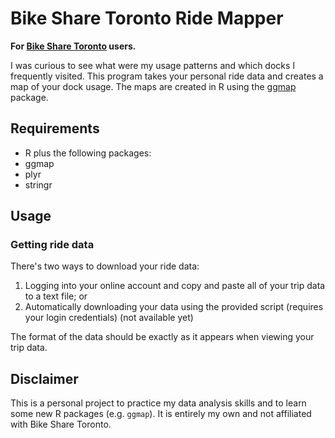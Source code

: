 # Bike Share Toronto Ride Mapper

**For [Bike Share Toronto](https://www.bikesharetoronto.com/) users.**

I was curious to see what were my usage patterns and which docks I frequently visited.
This program takes your personal ride data and creates a map of your dock usage.
The maps are created in R using the
[ggmap](http://cran.r-project.org/web/packages/ggmap/index.html) package.


## Requirements
 * R plus the following packages:
  * ggmap
  * plyr
  * stringr

## Usage

### Getting ride data

There's two ways to download your ride data: 
1. Logging into your online account and copy and paste all of your trip data to
a text file; or 
2. Automatically downloading your data using the provided script (requires your
login credentials) (not available yet)

The format of the data should be exactly as it appears when viewing your trip data.

## Disclaimer
This is a personal project to practice my data analysis skills and to learn some
new R packages (e.g. `ggmap`). It is entirely my own and not affiliated with
Bike Share Toronto.
